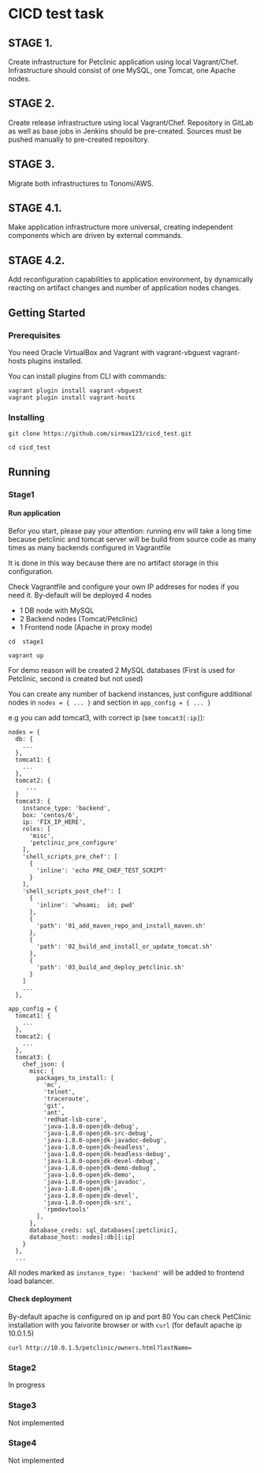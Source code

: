 # CICD test task

## STAGE 1.
Create infrastructure for Petclinic application using local Vagrant/Chef.
Infrastructure should consist of one MySQL, one Tomcat, one Apache nodes.

## STAGE 2.
Create release infrastructure using local Vagrant/Chef.
Repository in GitLab as well as base jobs in Jenkins should be pre-created.
Sources must be pushed manually to pre-created repository.

## STAGE 3.
Migrate both infrastructures to Tonomi/AWS.

## STAGE 4.1.
Make application infrastructure more universal, creating independent components which are driven by external commands.

## STAGE 4.2.
Add reconfiguration capabilities to application environment, by dynamically reacting on artifact changes and number of application nodes changes.


## Getting Started

### Prerequisites

You need Oracle VirtualBox  and Vagrant with  vagrant-vbguest vagrant-hosts plugins installed.

You can install plugins from CLI with commands:
```
vagrant plugin install vagrant-vbguest
vagrant plugin install vagrant-hosts
```

### Installing


```
git clone https://github.com/sirmax123/cicd_test.git
```

```
cd cicd_test
```


## Running

### Stage1
#### Run application

Befor you start, please pay your attention: running  env will take a long 
time because petclinic and tomcat server will be build from source code as 
many times as many backends configured in Vagrantfile

It is done in this way because there are no artifact storage in this configuration. 

Check Vagrantfile and configure your own IP addreses for nodes if you need it.
By-default will be deployed 4 nodes
- 1 DB node with MySQL
- 2 Backend nodes (Tomcat/Petclinic)
- 1 Frontend node (Apache in proxy mode)

```
cd  stage1
```

```
vagrant up
```
For demo reason will be created 2 MySQL databases (First is used for Petclinic, second is created but not used)

You can create any number of backend instances, just configure additional nodes in  `nodes = { ... }` and section in `app_config = { ... }`


e.g you can add tomcat3, with correct ip (see `tomcat3[:ip]`):
```
nodes = {
  db: {
    ...
  },
  tomcat1: {
    ...
  },
  tomcat2: {
     ...
  }
  tomcat3: {
    instance_type: 'backend',
    box: 'centos/6',
    ip: 'FIX_IP_HERE',
    roles: [
      'misc',
      'petclinic_pre_configure'
    ],
    'shell_scripts_pre_chef': [
      {
        'inline': 'echo PRE_CHEF_TEST_SCRIPT'
      }
    ],  
    'shell_scripts_post_chef': [
      {
        'inline': 'whoami;  id; pwd'
      },
      {
        'path': '01_add_maven_repo_and_install_maven.sh' 
      },
      {
        'path': '02_build_and_install_or_update_tomcat.sh' 
      },
      {
        'path': '03_build_and_deploy_petclinic.sh'
      }      
    ]
    ... 
  },
```

```
app_config = {
  tomcat1: {
    ...
  },
  tomcat2: {
    ...
  },
  tomcat3: {
    chef_json: {
      misc: {
        packages_to_install: [
          'mc', 
          'telnet',
          'traceroute',
          'git',
          'ant',
          'redhat-lsb-core', 
          'java-1.8.0-openjdk-debug',
          'java-1.8.0-openjdk-src-debug',
          'java-1.8.0-openjdk-javadoc-debug',
          'java-1.8.0-openjdk-headless',
          'java-1.8.0-openjdk-headless-debug',
          'java-1.8.0-openjdk-devel-debug',
          'java-1.8.0-openjdk-demo-debug',
          'java-1.8.0-openjdk-demo',
          'java-1.8.0-openjdk-javadoc',
          'java-1.8.0-openjdk',
          'java-1.8.0-openjdk-devel',
          'java-1.8.0-openjdk-src',
          'rpmdevtools'
        ],
      },
      database_creds: sql_databases[:petclinic],
      database_host: nodes[:db][:ip]
    }
  },
  ...
```
All nodes marked as `instance_type: 'backend'` will be added to frontend load balancer.
#### Check deployment
By-default apache is configured on ip   and port 80
You can check PetClinic installation with you faivorite browser or with `curl` 
(for default apache ip 10.0.1.5)

```
curl http://10.0.1.5/petclinic/owners.html?lastName=
```

### Stage2
In progress

### Stage3
Not implemented

### Stage4
Not implemented
